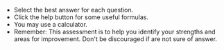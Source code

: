 * Select the best answer for each question.
* Click the help button for some useful formulas.
* You may use a calculator.
* Remember: This assessment is to help you identify your strengths and areas for improvement. Don't be discouraged if are not sure of answer.
